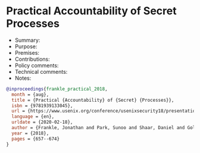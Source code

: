 # Practical Accountability of Secret Processes

- Summary:
- Purpose:
- Premises:
- Contributions:
- Policy comments:
- Technical comments:
- Notes:

```bib
@inproceedings{frankle_practical_2018,
  month = {aug},
  title = {Practical {Accountability} of {Secret} {Processes}},
  isbn = {9781939133045},
  url = {https://www.usenix.org/conference/usenixsecurity18/presentation/frankie},
  language = {en},
  urldate = {2020-02-18},
  author = {Frankle, Jonathan and Park, Sunoo and Shaar, Daniel and Goldwasser, Shafi and Weitzner, Daniel},
  year = {2018},
  pages = {657--674}
}
```
